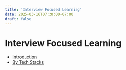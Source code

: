 ```yaml
---
title: 'Interview Focused Learning'
date: 2025-03-16T07:20:00+07:00
draft: false
---
```


# Interview Focused Learning

- [Introduction](./introduction.md)
- [By Tech Stacks](./tech-stacks/)
